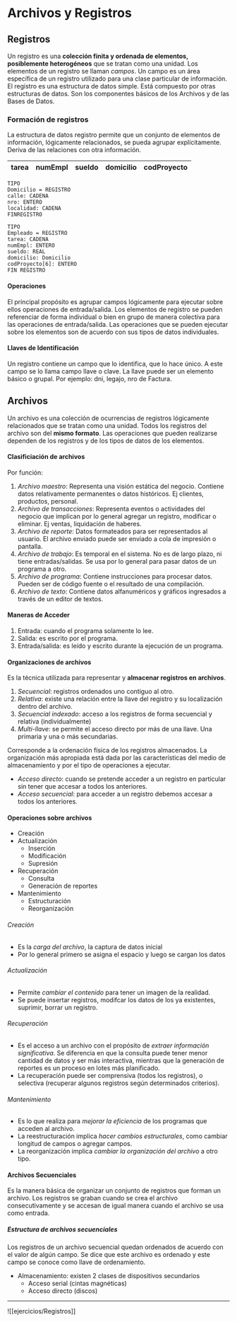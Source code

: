 # Archivos y Registros
## Registros
Un registro es una **colección finita y ordenada de elementos, posiblemente heterogéneos** que se tratan como una unidad. Los elementos de un registro se llaman *campos*. Un campo es un área específica de un registro utilizado para una clase particular de información.
El registro es una estructura de datos simple. Está compuesto por otras estructuras de datos. Son los componentes básicos de los Archivos y de las Bases de Datos.
### Formación de registros
La estructura de datos registro permite que un conjunto de elementos de información, lógicamente relacionados, se pueda agrupar explícitamente. Deriva de las relaciones con otra información.

| tarea | numEmpl | sueldo | domicilio | codProyecto |
| ----- | ------- | ------ | --------- | ----------- |
```
TIPO
Domicilio = REGISTRO
calle: CADENA
nro: ENTERO
localidad: CADENA
FINREGISTRO

TIPO
Empleado = REGISTRO
tarea: CADENA
numEmpl: ENTERO
sueldo: REAL
domicilio: Domicilio
codProyecto[6]: ENTERO
FIN REGISTRO
```
#### Operaciones
El principal propósito es agrupar campos lógicamente para ejecutar sobre ellos operaciones de entrada/salida.
Los elementos de registro se pueden referenciar de forma individual o bien en grupo de manera colectiva para las operaciones de entrada/salida.
Las operaciones que se pueden ejecutar sobre los elementos son de acuerdo con sus tipos de datos individuales.
#### Llaves de Identificación
Un registro contiene un campo que lo identifica, que lo hace único. A este campo se lo llama campo llave o clave.
La llave puede ser un elemento básico o grupal. Por ejemplo: dni, legajo, nro de Factura.
## Archivos
Un archivo es una colección de ocurrencias de registros lógicamente relacionados que se tratan como una unidad. Todos los registros del archivo son del **mismo formato**. Las operaciones que pueden realizarse dependen de los registros y de los tipos de datos de los elementos.
#### Clasificiación de archivos
Por función:
1. *Archivo maestro*: Representa una visión estática del negocio. Contiene datos relativamente permanentes o datos históricos. Ej clientes, productos, personal.
2. *Archivo de transacciones*: Representa eventos o actividades del negocio que implican por lo general agregar un registro, modificar o eliminar. Ej ventas, liquidación de haberes.
3. *Archivo de reporte*: Datos formateados para ser representados al usuario. El archivo enviado puede ser enviado a cola de impresión o pantalla.
4. *Archivo de trabajo*: Es temporal en el sistema. No es de largo plazo, ni tiene entradas/salidas. Se usa por lo general para pasar datos de un programa a otro.
5. *Archivo de programa*: Contiene instrucciones para procesar datos. Pueden ser de código fuente o el resultado de una compilación.
6. *Archivo de texto*: Contiene datos alfanuméricos y gráficos ingresados a través de un editor de textos.
#### Maneras de Acceder
1. Entrada: cuando el programa solamente lo lee.
2. Salida: es escrito por el programa.
3. Entrada/salida: es leído y escrito durante la ejecución de un programa.
#### Organizaciones de archivos
Es la técnica utilizada para representar y **almacenar registros en archivos**.
1. *Secuencial*: registros ordenados uno contiguo al otro.
2. *Relativa*: existe una relación entre la llave del registro y su localización dentro del archivo.
3. *Secuencial indexado*: acceso a los registros de forma secuencial y relativa (individualmente)
4. *Multi-llave*: se permite el acceso directo por más de una llave. Una primaria y una o más secundarias.

Corresponde a la ordenación física de los registros almacenados. La organización más apropiada está dada por las características del medio de almacenamiento y por el tipo de operaciones a ejecutar.
- *Acceso directo*: cuando se pretende acceder a un registro en particular sin tener que accesar a todos los anteriores.
- *Acceso secuencial*: para acceder a un registro debemos accesar a todos los anteriores.
#### Operaciones sobre archivos
- Creación
- Actualización
	- Inserción
	- Modificación
	- Supresión
- Recuperación
	- Consulta
	- Generación de reportes
- Mantenimiento
	- Estructuración
	- Reorganización
###### Creación
- Es la *carga del archivo*, la captura de datos inicial
- Por lo general primero se asigna el espacio y luego se cargan los datos
###### Actualización
- Permite *cambiar el contenido* para tener un imagen de la realidad.
- Se puede insertar registros, modifcar los datos de los ya existentes, suprimir, borrar un registro.
###### Recuperación
- Es el acceso a un archivo con el propósito de *extraer información significativa*. Se diferencia en que la consulta puede tener menor cantidad de datos y ser más interactiva, mientras que la generación de reportes es un proceso en lotes más planificado.
- La recuperación puede ser comprensiva (todos los registros), o selectiva (recuperar algunos registros según determinados criterios).
###### Mantenimiento
- Es lo que realiza para *mejorar la eficiencia* de los programas que acceden al archivo.
- La reestructuración implica *hacer cambios estructurales*, como cambiar longitud de campos o agregar campos.
- La reorganización implica *cambiar la organización del archivo* a otro tipo.
#### Archivos Secuenciales
Es la manera básica de organizar un conjunto de registros que forman un archivo. Los registros se graban cuando se crea el archivo consecutivamente y se accesan de igual manera cuando el archivo se usa como entrada.
##### Estructura de archivos secuenciales
Los registros de un archivo secuencial quedan ordenados de acuerdo con el valor de algún campo. Se dice que este archivo es ordenado y este campo se conoce como llave de ordenamiento.
- Almacenamiento: existen 2 clases de dispositivos secundarios
	- Acceso serial (cintas magnéticas)
	- Acceso directo (discos)

---
![[ejercicios/Registros]]